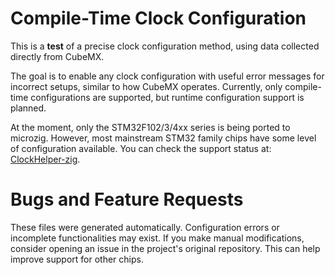 # Compile-Time Clock Configuration

This is a **test** of a precise clock configuration method, using data collected directly from CubeMX.

The goal is to enable any clock configuration with useful error messages for incorrect setups, similar to how CubeMX operates. Currently, only compile-time configurations are supported, but runtime configuration support is planned.

At the moment, only the STM32F102/3/4xx series is being ported to microzig. However, most mainstream STM32 family chips have some level of configuration available. You can check the support status at: [ClockHelper-zig](https://github.com/RecursiveError/ClockHelper-zig).

# Bugs and Feature Requests
These files were generated automatically. Configuration errors or incomplete functionalities may exist. If you make manual modifications, consider opening an issue in the project's original repository. This can help improve support for other chips.


